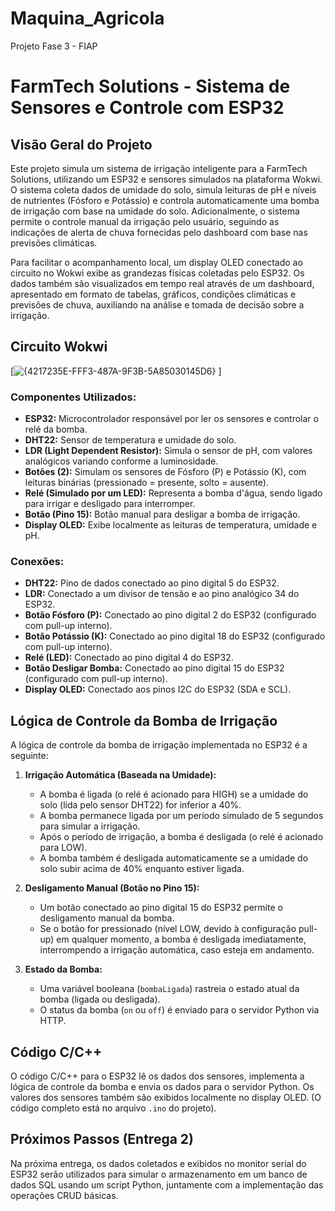 # Maquina_Agricola
 Projeto Fase 3 - FIAP
 # FarmTech Solutions - Sistema de Sensores e Controle com ESP32

## Visão Geral do Projeto

Este projeto simula um sistema de irrigação inteligente para a FarmTech Solutions, utilizando um ESP32 e sensores simulados na plataforma Wokwi. O sistema coleta dados de umidade do solo, simula leituras de pH e níveis de nutrientes (Fósforo e Potássio) e controla automaticamente uma bomba de irrigação com base na umidade do solo. Adicionalmente, o sistema permite o controle manual da irrigação pelo usuário, seguindo as indicações de alerta de chuva fornecidas pelo dashboard com base nas previsões climáticas.

Para facilitar o acompanhamento local, um display OLED conectado ao circuito no Wokwi exibe as grandezas físicas coletadas pelo ESP32. Os dados também são visualizados em tempo real através de um dashboard, apresentado em formato de tabelas, gráficos, condições climáticas e previsões de chuva, auxiliando na análise e tomada de decisão sobre a irrigação.

## Circuito Wokwi

[![{4217235E-FFF3-487A-9F3B-5A85030145D6}](https://github.com/user-attachments/assets/0997e5f3-63be-4ba2-af87-7304838a6367)
]

### Componentes Utilizados:

* **ESP32:** Microcontrolador responsável por ler os sensores e controlar o relé da bomba.
* **DHT22:** Sensor de temperatura e umidade do solo.
* **LDR (Light Dependent Resistor):** Simula o sensor de pH, com valores analógicos variando conforme a luminosidade.
* **Botões (2):** Simulam os sensores de Fósforo (P) e Potássio (K), com leituras binárias (pressionado = presente, solto = ausente).
* **Relé (Simulado por um LED):** Representa a bomba d'água, sendo ligado para irrigar e desligado para interromper.
* **Botão (Pino 15):** Botão manual para desligar a bomba de irrigação.
* **Display OLED:** Exibe localmente as leituras de temperatura, umidade e pH.

### Conexões:

* **DHT22:** Pino de dados conectado ao pino digital 5 do ESP32.
* **LDR:** Conectado a um divisor de tensão e ao pino analógico 34 do ESP32.
* **Botão Fósforo (P):** Conectado ao pino digital 2 do ESP32 (configurado com pull-up interno).
* **Botão Potássio (K):** Conectado ao pino digital 18 do ESP32 (configurado com pull-up interno).
* **Relé (LED):** Conectado ao pino digital 4 do ESP32.
* **Botão Desligar Bomba:** Conectado ao pino digital 15 do ESP32 (configurado com pull-up interno).
* **Display OLED:** Conectado aos pinos I2C do ESP32 (SDA e SCL).

## Lógica de Controle da Bomba de Irrigação

A lógica de controle da bomba de irrigação implementada no ESP32 é a seguinte:

1.  **Irrigação Automática (Baseada na Umidade):**
    * A bomba é ligada (o relé é acionado para HIGH) se a umidade do solo (lida pelo sensor DHT22) for inferior a 40%.
    * A bomba permanece ligada por um período simulado de 5 segundos para simular a irrigação.
    * Após o período de irrigação, a bomba é desligada (o relé é acionado para LOW).
    * A bomba também é desligada automaticamente se a umidade do solo subir acima de 40% enquanto estiver ligada.

2.  **Desligamento Manual (Botão no Pino 15):**
    * Um botão conectado ao pino digital 15 do ESP32 permite o desligamento manual da bomba.
    * Se o botão for pressionado (nível LOW, devido à configuração pull-up) em qualquer momento, a bomba é desligada imediatamente, interrompendo a irrigação automática, caso esteja em andamento.

3.  **Estado da Bomba:**
    * Uma variável booleana (`bombaLigada`) rastreia o estado atual da bomba (ligada ou desligada).
    * O status da bomba (`on` ou `off`) é enviado para o servidor Python via HTTP.

## Código C/C++

O código C/C++ para o ESP32 lê os dados dos sensores, implementa a lógica de controle da bomba e envia os dados para o servidor Python. Os valores dos sensores também são exibidos localmente no display OLED. (O código completo está no arquivo `.ino` do projeto).

## Próximos Passos (Entrega 2)

Na próxima entrega, os dados coletados e exibidos no monitor serial do ESP32 serão utilizados para simular o armazenamento em um banco de dados SQL usando um script Python, juntamente com a implementação das operações CRUD básicas.
